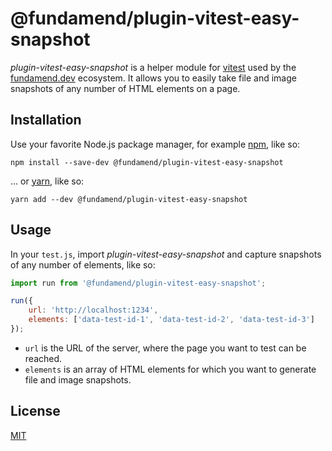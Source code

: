 # @fundamend/plugin-vitest-easy-snapshot

_plugin-vitest-easy-snapshot_ is a helper module for [vitest] used by the [fundamend.dev] ecosystem.
It allows you to easily take file and image snapshots of any number of HTML elements on a page.

## Installation

Use your favorite Node.js package manager, for example [npm], like so:

    npm install --save-dev @fundamend/plugin-vitest-easy-snapshot

... or [yarn], like so:

    yarn add --dev @fundamend/plugin-vitest-easy-snapshot

## Usage

In your `test.js`, import _plugin-vitest-easy-snapshot_ and capture snapshots of any number of elements, like so:

```js
import run from '@fundamend/plugin-vitest-easy-snapshot';

run({
	url: 'http://localhost:1234',
	elements: ['data-test-id-1', 'data-test-id-2', 'data-test-id-3']
});
```

- `url` is the URL of the server, where the page you want to test can be reached.
- `elements` is an array of HTML elements for which you want to generate file and image snapshots.

## License

[MIT]

[vitest]: https://vitest.dev/
[fundamend.dev]: https://fundamend.dev
[mit]: https://choosealicense.com/licenses/mit/
[npm]: https://www.npmjs.com/
[yarn]: https://yarnpkg.com/
